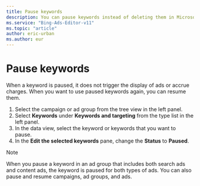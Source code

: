 ```yaml
---
title: Pause keywords
description: You can pause keywords instead of deleting them in Microsoft Advertising Editor. This way, you can easily resume them when you want to use them again.
ms.service: "Bing-Ads-Editor-v11"
ms.topic: "article"
author: eric-urban
ms.author: eur
---
```


# Pause keywords

When a keyword is paused, it does not trigger the display of ads or accrue charges. When you want to use paused keywords again, you can resume them.

1. Select the campaign or ad group from the tree view in the left panel.
1. Select **Keywords** under **Keywords and targeting** from the type list in the left panel.
1. In the data view, select the keyword or keywords that you want to pause.
1. In the **Edit the selected keywords** pane, change the **Status** to **Paused**.

> [!NOTE]
> When you pause a keyword in an ad group that includes both search ads and content ads, the keyword is paused for both types of ads.
> You can also pause and resume campaigns, ad groups, and ads.



